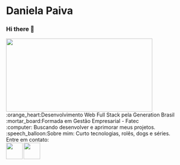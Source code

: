 # Daniela Paiva
### Hi there 👋
<img src = "https://github-readme-stats.vercel.app/api/top-langs/?username=DanielaPaiva&layout=compact&theme=synthwave" width = "400" height = "200">
:orange_heart:Desenvolvimento Web Full Stack pela Generation Brasil<br>
:mortar_board:Formada em Gestão Empresarial - Fatec<br>
:computer: Buscando desenvolver e aprimorar meus projetos. <br>
:speech_balloon:Sobre mim: Curto tecnologias, rolês, dogs e  séries.<br>
Entre em contato:<br>
<a target="_blank" href="mailto:danielapaiva386@gmail.com"> <img src = "https://cdn2.iconfinder.com/data/icons/social-icons-circular-color/512/gmail-512.png" align = "left"  "width =" 45 "height =" 45 " /> </a> <a target=" _blank" href="https://www.linkedin.com/in/daniela-de-paiva/"> <img src = "https://cdn.iconscout.com/icon/free/png-256/linkedin-42-151143.png" align = "left  "width =" 45 "height =" 45 "/> </a>
